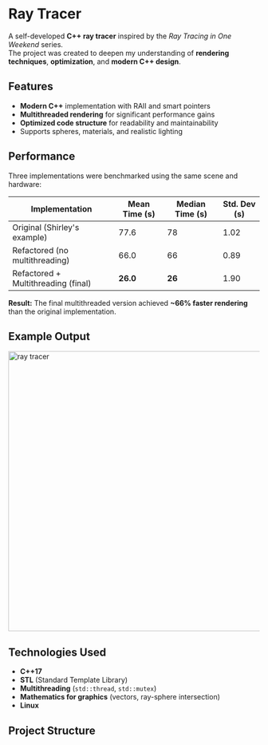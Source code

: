 # Ray Tracer

A self-developed **C++ ray tracer** inspired by the _Ray Tracing in One Weekend_ series.  
The project was created to deepen my understanding of **rendering techniques**, **optimization**, and **modern C++ design**.

## Features
- **Modern C++** implementation with RAII and smart pointers
- **Multithreaded rendering** for significant performance gains
- **Optimized code structure** for readability and maintainability
- Supports spheres, materials, and realistic lighting

## Performance

Three implementations were benchmarked using the same scene and hardware:

| Implementation                          | Mean Time (s) | Median Time (s) | Std. Dev (s) |
|-----------------------------------------|---------------|-----------------|--------------|
| Original (Shirley's example)            | 77.6          | 78              | 1.02         |
| Refactored (no multithreading)          | 66.0          | 66              | 0.89         |
| Refactored + Multithreading (final)     | **26.0**      | **26**          | 1.90         |

**Result:** The final multithreaded version achieved **~66% faster rendering** than the original implementation.

## Example Output
<img width="996" height="561" alt="ray tracer" src="https://github.com/user-attachments/assets/2d4cb7b3-5a49-438e-ba8f-9507bb19af29" />

## Technologies Used
- **C++17**
- **STL** (Standard Template Library)
- **Multithreading** (`std::thread`, `std::mutex`)
- **Mathematics for graphics** (vectors, ray-sphere intersection)
- **Linux**

## Project Structure
